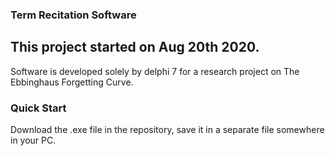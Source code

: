 ### Term Recitation Software
 
 This project started on Aug 20th 2020.
 ---
 Software is developed solely by delphi 7 for a research project on The Ebbinghaus Forgetting Curve.
 
 ### Quick Start
 Download the .exe file in the repository, save it in a separate file somewhere in your PC.
 
